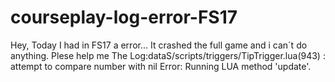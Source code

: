 # courseplay-log-error-FS17
Hey, Today I had in FS17 a error... It crashed the full game and i can´t do anything. Plese help me                    The Log:dataS/scripts/triggers/TipTrigger.lua(943) : attempt to compare number with nil Error: Running LUA method 'update'.
